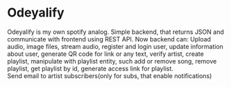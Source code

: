 # Odeyalify
Odeyalify is my own spotify analog.
Simple backend, that returns JSON and communicate with frontend using REST API. 
Now backend can: 
Upload  audio, image files,  stream audio, register and login user, update information about user, generate QR code for link or any text, verify artist, create playlist,
manipulate with playlist entity, such add or remove song, remove playlist, get playlist by id, generate access link for playlist.  
Send email to artist subscribers(only for subs, that enable notifications)

